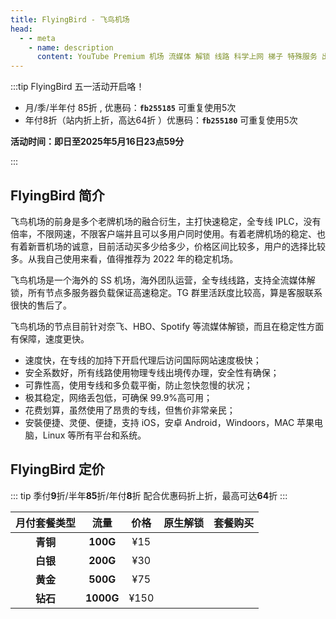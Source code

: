 ```yaml
---
title: FlyingBird - 飞鸟机场
head:
  - - meta
    - name: description
      content: YouTube Premium 机场 流媒体 解锁 线路 科学上网 梯子 特殊服务 出国服务 奈飞 Netflix 迪士尼 YouTube 油管 hulu FlyingBird 青云梯 HBO Max Spotify 奈飞小铺 银河录像局
---
```


:::tip FlyingBird 五一活动开启咯！

- 月/季/半年付 85折 , 优惠码：**`fb255185`** 可重复使用5次
- 年付8折（站内折上折，高达64折 ）优惠码：**`fb255180`** 可重复使用5次

**活动时间：即日至2025年5月16日23点59分**

:::
<Links :items="[
{ name: 'FlyingBird 五一活动开启咯！', image:'https://i.theojs.cn/docs/202409111237242.webp', desc:'活动时间：即日至2025年5月16日23点59分',link: 'https://sho.theojs.cn/flyingbird' },
]" />

## FlyingBird 简介 <Pill style="font-size:1rem;" name="FlyingBird官网" link="https://sho.theojs.cn/flyingbird" image="https://i.theojs.cn/docs/202409111237242.webp" />

飞鸟机场的前身是多个老牌机场的融合衍生，主打快速稳定，全专线 IPLC，没有倍率，不限网速，不限客户端并且可以多用户同时使用。有着老牌机场的稳定、也有着新晋机场的诚意，目前活动买多少给多少，价格区间比较多，用户的选择比较多。从我自己使用来看，值得推荐为 2022 年的稳定机场。

飞鸟机场是一个海外的 SS 机场，海外团队运营，全专线线路，支持全流媒体解锁，所有节点多服务器负载保证高速稳定。TG 群里活跃度比较高，算是客服联系很快的售后了。

飞鸟机场的节点目前针对奈飞、HBO、Spotify 等流媒体解锁，而且在稳定性方面有保障，速度更快。

- 速度快，在专线的加持下开启代理后访问国际网站速度极快；
- 安全系数好，所有线路使用物理专线出境传办理，安全性有确保；
- 可靠性高，使用专线和多负载平衡，防止忽快忽慢的状况；
- 极其稳定，网络丢包低，可确保 99.9%高可用；
- 花费划算，虽然使用了昂贵的专线，但售价非常亲民；
- 安裝便捷、灵便、便捷，支持 iOS，安卓 Android，Windoors，MAC 苹果电脑，Linux 等所有平台和系统。

## FlyingBird 定价

::: tip
季付**9**折/半年**85**折/年付**8**折 配合优惠码折上折，最高可达**64**折
:::

| 月付套餐类型 |   流量    | 价格 |                                              原生解锁                                               |                           套餐购买                            |
| :----------: | :-------: | :--: | :-------------------------------------------------------------------------------------------------: | :-----------------------------------------------------------: |
|   **青铜**   | **100G**  | ¥15  | <iconify-icon icon="fa:check-square" style="color: var(--vp-c-green-1)" alt="check"></iconify-icon> | [<Badge text="立即购买" />](https://sho.theojs.cn/flyingbird) |
|   **白银**   | **200G**  | ¥30  | <iconify-icon icon="fa:check-square" style="color: var(--vp-c-green-1)" alt="check"></iconify-icon> | [<Badge text="立即购买" />](https://sho.theojs.cn/flyingbird) |
|   **黄金**   | **500G**  | ¥75  | <iconify-icon icon="fa:check-square" style="color: var(--vp-c-green-1)" alt="check"></iconify-icon> | [<Badge text="立即购买" />](https://sho.theojs.cn/flyingbird) |
|   **钻石**   | **1000G** | ¥150 | <iconify-icon icon="fa:check-square" style="color: var(--vp-c-green-1)" alt="check"></iconify-icon> | [<Badge text="立即购买" />](https://sho.theojs.cn/flyingbird) |
